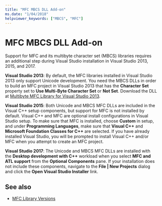 ```yaml
---
title: "MFC MBCS DLL Add-on"
ms.date: "1/04/2018"
helpviewer_keywords: ["MBCS", "MFC"]
---
```

# MFC MBCS DLL Add-on

Support for MFC and its multibyte character set (MBCS) libraries requires an additional step during Visual Studio installation in Visual Studio 2013, 2015, and 2017.

**Visual Studio 2013**: By default, the MFC libraries installed in Visual Studio 2013 only support Unicode development. You need the MBCS DLLs in order to build an MFC project in Visual Studio 2013 that has the **Character Set** property set to **Use Multi-Byte Character Set** or **Not Set**. Download the DLL at [Multibyte MFC Library for Visual Studio 2013](https://www.microsoft.com/download/details.aspx?id=40770).

**Visual Studio 2015**: Both Unicode and MBCS MFC DLLs are included in the Visual C++ setup components, but support for MFC is not installed by default. Visual C++ and MFC are optional install configurations in Visual Studio setup. To make sure that MFC is installed, choose **Custom** in setup, and under **Programming Languages**, make sure that **Visual C++** and **Microsoft Foundation Classes for C++** are selected. If you have already installed Visual Studio, you will be prompted to install Visual C++ and/or MFC when you attempt to create an MFC project.

**Visual Studio 2017**: The Unicode and MBCS MFC DLLs are installed with the **Desktop development with C++** workload when you select **MFC and ATL support** from the **Optional Components** pane. If your installation does not include these components, navigate to the **File | New Projects** dialog and click the **Open Visual Studio Installer** link.

## See also

- [MFC Library Versions](../mfc/mfc-library-versions.md)

